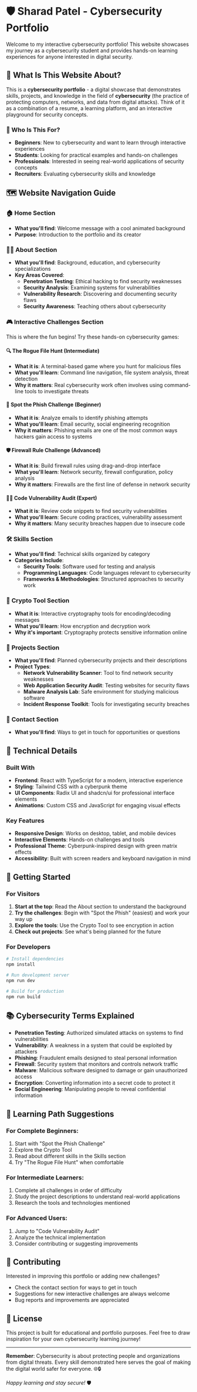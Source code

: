 # 🛡️ Sharad Patel - Cybersecurity Portfolio

Welcome to my interactive cybersecurity portfolio! This website showcases my journey as a cybersecurity student and provides hands-on learning experiences for anyone interested in digital security.

## 🌟 What Is This Website About?

This is a **cybersecurity portfolio** - a digital showcase that demonstrates skills, projects, and knowledge in the field of **cybersecurity** (the practice of protecting computers, networks, and data from digital attacks). Think of it as a combination of a resume, a learning platform, and an interactive playground for security concepts.

### 🎯 Who Is This For?

- **Beginners**: New to cybersecurity and want to learn through interactive experiences
- **Students**: Looking for practical examples and hands-on challenges
- **Professionals**: Interested in seeing real-world applications of security concepts
- **Recruiters**: Evaluating cybersecurity skills and knowledge

## 🗺️ Website Navigation Guide

### 🏠 **Home Section**
- **What you'll find**: Welcome message with a cool animated background
- **Purpose**: Introduction to the portfolio and its creator

### 👨‍💻 **About Section**
- **What you'll find**: Background, education, and cybersecurity specializations
- **Key Areas Covered**:
  - **Penetration Testing**: Ethical hacking to find security weaknesses
  - **Security Analysis**: Examining systems for vulnerabilities
  - **Vulnerability Research**: Discovering and documenting security flaws
  - **Security Awareness**: Teaching others about cybersecurity

### 🎮 **Interactive Challenges Section**
This is where the fun begins! Try these hands-on cybersecurity games:

#### 🔍 **The Rogue File Hunt** (Intermediate)
- **What it is**: A terminal-based game where you hunt for malicious files
- **What you'll learn**: Command line navigation, file system analysis, threat detection
- **Why it matters**: Real cybersecurity work often involves using command-line tools to investigate threats

#### 🎣 **Spot the Phish Challenge** (Beginner)
- **What it is**: Analyze emails to identify phishing attempts
- **What you'll learn**: Email security, social engineering recognition
- **Why it matters**: Phishing emails are one of the most common ways hackers gain access to systems

#### 🛡️ **Firewall Rule Challenge** (Advanced)
- **What it is**: Build firewall rules using drag-and-drop interface
- **What you'll learn**: Network security, firewall configuration, policy analysis
- **Why it matters**: Firewalls are the first line of defense in network security

#### 🕵️‍♀️ **Code Vulnerability Audit** (Expert)
- **What it is**: Review code snippets to find security vulnerabilities
- **What you'll learn**: Secure coding practices, vulnerability assessment
- **Why it matters**: Many security breaches happen due to insecure code

### 🛠️ **Skills Section**
- **What you'll find**: Technical skills organized by category
- **Categories Include**:
  - **Security Tools**: Software used for testing and analysis
  - **Programming Languages**: Code languages relevant to cybersecurity
  - **Frameworks & Methodologies**: Structured approaches to security work

### 🔐 **Crypto Tool Section**
- **What it is**: Interactive cryptography tools for encoding/decoding messages
- **What you'll learn**: How encryption and decryption work
- **Why it's important**: Cryptography protects sensitive information online

### 📁 **Projects Section**
- **What you'll find**: Planned cybersecurity projects and their descriptions
- **Project Types**:
  - **Network Vulnerability Scanner**: Tool to find network security weaknesses
  - **Web Application Security Audit**: Testing websites for security flaws
  - **Malware Analysis Lab**: Safe environment for studying malicious software
  - **Incident Response Toolkit**: Tools for investigating security breaches

### 📧 **Contact Section**
- **What you'll find**: Ways to get in touch for opportunities or questions

## 🔧 Technical Details

### Built With
- **Frontend**: React with TypeScript for a modern, interactive experience
- **Styling**: Tailwind CSS with a cyberpunk theme
- **UI Components**: Radix UI and shadcn/ui for professional interface elements
- **Animations**: Custom CSS and JavaScript for engaging visual effects

### Key Features
- **Responsive Design**: Works on desktop, tablet, and mobile devices
- **Interactive Elements**: Hands-on challenges and tools
- **Professional Theme**: Cyberpunk-inspired design with green matrix effects
- **Accessibility**: Built with screen readers and keyboard navigation in mind

## 🚀 Getting Started

### For Visitors
1. **Start at the top**: Read the About section to understand the background
2. **Try the challenges**: Begin with "Spot the Phish" (easiest) and work your way up
3. **Explore the tools**: Use the Crypto Tool to see encryption in action
4. **Check out projects**: See what's being planned for the future

### For Developers
```bash
# Install dependencies
npm install

# Run development server
npm run dev

# Build for production
npm run build
```

## 📚 Cybersecurity Terms Explained

- **Penetration Testing**: Authorized simulated attacks on systems to find vulnerabilities
- **Vulnerability**: A weakness in a system that could be exploited by attackers
- **Phishing**: Fraudulent emails designed to steal personal information
- **Firewall**: Security system that monitors and controls network traffic
- **Malware**: Malicious software designed to damage or gain unauthorized access
- **Encryption**: Converting information into a secret code to protect it
- **Social Engineering**: Manipulating people to reveal confidential information

## 🎯 Learning Path Suggestions

### For Complete Beginners:
1. Start with "Spot the Phish Challenge"
2. Explore the Crypto Tool
3. Read about different skills in the Skills section
4. Try "The Rogue File Hunt" when comfortable

### For Intermediate Learners:
1. Complete all challenges in order of difficulty
2. Study the project descriptions to understand real-world applications
3. Research the tools and technologies mentioned

### For Advanced Users:
1. Jump to "Code Vulnerability Audit"
2. Analyze the technical implementation
3. Consider contributing or suggesting improvements

## 🤝 Contributing

Interested in improving this portfolio or adding new challenges? 
- Check the contact section for ways to get in touch
- Suggestions for new interactive challenges are always welcome
- Bug reports and improvements are appreciated

## 📄 License

This project is built for educational and portfolio purposes. Feel free to draw inspiration for your own cybersecurity learning journey!

---

**Remember**: Cybersecurity is about protecting people and organizations from digital threats. Every skill demonstrated here serves the goal of making the digital world safer for everyone. 🌐🔒

*Happy learning and stay secure!* 🛡️